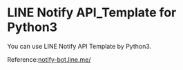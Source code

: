 # LINE Notify API_Template for Python3
You can use LINE Notify API Template by Python3.

Reference:[notify-bot.line.me/ ](https://notify-bot.line.me/)
